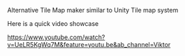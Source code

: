 Alternative Tile Map maker similar to Unity Tile map system

Here is a quick video showcase

https://www.youtube.com/watch?v=UeLR5KgWq7M&feature=youtu.be&ab_channel=Viktor
